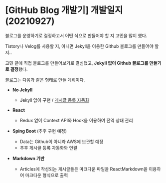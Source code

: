 # [GitHub Blog 개발기] 개발일지(20210927)

블로그를 운영하기로 결정하고서 어떤 식으로 만들어야 할 지 고민을 많이 했다.

Tistory나 Velog를 사용할 지, 아니면 Jekyll을 이용한 Github 블로그를 만들어야 할 지..

고민 끝에 직접 블로그를 만들어보기로 결심했고, **Jekyll 없이 Github 블로그를 만들기로 결정**했다.



블로그는 다음과 같은 형태로 만들 계획이다.

- **No Jekyll**
  
  - Jekyll 없이 구현 / <u>게시글 등록 자동화</u>
  
- **React**
  - Redux 없이 Context API와 Hook을 이용하여 전역 상태 관리

- **Sping Boot** (추후 구현 예정)
  - Data는 Github이 아니라 AWS에 보관할 예정
  - 추후 게시글 등록 자동화와 연결
- **Markdown 기반**
  
  - Articles에 작성되는 게시글들은 마크다운 파일을 ReactMarkdown을 이용하여 마크다운 형식으로 출력
  

